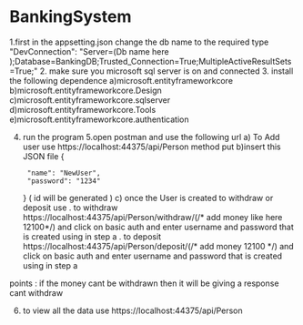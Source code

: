 # BankingSystem
1.first in the appsetting.json change the db name to the required type 
"DevConnection": "Server=(Db name here );Database=BankingDB;Trusted_Connection=True;MultipleActiveResultSets=True;"
2. make sure you microsoft sql server is on and connected 
3. install the following dependence 
a)microsoft.entityframeworkcore
b)microsoft.entityframeworkcore.Design
c)microsoft.entityframeworkcore.sqlserver
d)microsoft.entityframeworkcore.Tools
e)microsoft.entityframeworkcore.authentication

4. run the program 
5.open postman and use the following url 
a) To Add user use https://localhost:44375/api/Person method put
b)insert this JSON file 
{
        
        "name": "NewUser",
        "password": "1234"
    } ( id will be generated ) 
c) once the User is created to withdraw or deposit use 
  . to withdraw https://localhost:44375/api/Person/withdraw/(/* add money like here 12100*/)
  and click on basic auth and enter username and password that is created using in step a
  . to deposit https://localhost:44375/api/Person/deposit/(/* add money 12100 */)
   and click on basic auth and enter username and password that is created using in step a
  
  
 points : if the money cant be withdrawn  then it will be giving a response cant withdraw 
 
 6) to view all the data use https://localhost:44375/api/Person 
